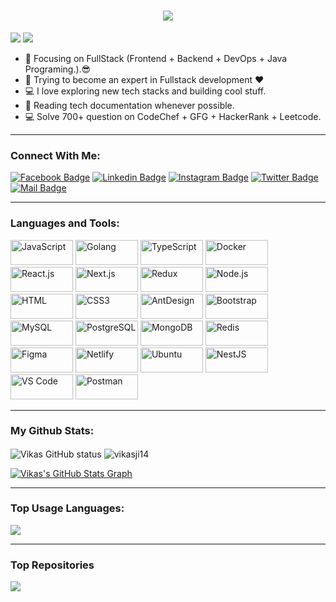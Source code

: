 <h1 align="center">
  <a href="https://vikasji.netlify.app/">
    <img src="https://readme-typing-svg.herokuapp.com/?lines=Hello,+There!+👋;I'am+Vikas+Kumar..;Nice+to+meet+you!&center=true&size=30">
  </a>
  
</h1>

![](https://komarev.com/ghpvc/?username=vikasji14&color=brightgreen)
     <img src="https://visitor-badge.laobi.icu/badge?page_id=vikasji14.vikasji14" />


- 🔭 Focusing on FullStack (Frontend + Backend + DevOps + Java Programing.).😎
- 🌱 Trying to become an expert in Fullstack development ❤
- 💻 I love exploring new tech stacks and building cool stuff.
- 📰 Reading tech documentation whenever possible.
- 💻 Solve 700+ question on CodeChef + GFG + HackerRank + Leetcode.

---

### Connect With Me:

[![Facebook Badge](https://img.shields.io/badge/Facebook-1877F2?style=for-the-badge&logo=facebook&logoColor=white)](https://facebook.com)
[![Linkedin Badge](https://img.shields.io/badge/LinkedIn-0077B5?style=for-the-badge&logo=linkedin&logoColor=white)](https://www.linkedin.com/in/vikasji14/)
[![Instagram Badge](https://img.shields.io/badge/Instagram-E4405F?style=for-the-badge&logo=instagram&logoColor=white)](https://instagram.com/vikasvikas.it)
[![Twitter Badge](https://img.shields.io/badge/Twitter-1DA1F2?style=for-the-badge&logo=twitter&logoColor=white)](https://twitter.com/)
[![Mail Badge](https://img.shields.io/badge/Gmail-D14836?style=for-the-badge&logo=gmail&logoColor=white)](mailto:vikasdbg453@gmail.com)

---

### Languages and Tools:
<img src="https://img.shields.io/badge/JavaScript-F7DF1E?style=flat-square&logo=javascript&logoColor=black" alt="JavaScript" width="100" height="40">
<img src="https://img.shields.io/badge/Golang-F7F7F7?style=flat-square&logo=go&logoColor=00A7D0" alt="Golang" width="100" height="40">
<img src="https://img.shields.io/badge/TypeScript-007ACC?style=flat-square&logo=typescript&logoColor=white" alt="TypeScript" width="100" height="40">
<img src="https://img.shields.io/badge/Docker-0CC1F3?style=flat-square&logo=docker&logoColor=white" alt="Docker" width="100" height="40">
<img src="https://img.shields.io/badge/React.js-0081CB?style=flat-square&logo=react&logoColor=61DAFB" alt="React.js" width="100" height="40">
<img src="https://img.shields.io/badge/Next.js-f7f7f7?style=flastic&logo=Next.js&logoColor=000000" alt="Next.js" width="100" height="40">
<img src="https://img.shields.io/badge/Redux-black?style=flastic&logo=Redux&logoColor=764ABC" alt="Redux" width="100" height="40">
<img src="https://img.shields.io/badge/Node.js-43853D?style=flat-square&logo=node.js&logoColor=white" alt="Node.js" width="100" height="40">
<img src="https://img.shields.io/badge/HTML5-E34F26?style=flat-square&logo=html5&logoColor=white" alt="HTML" width="100" height="40">
<img src="https://img.shields.io/badge/CSS3-1572B6?style=flat-square&logo=css3&logoColor=white" alt="CSS3" width="100" height="40">
<img src="https://img.shields.io/badge/AntDesign-f7f7f7?style=flastic&logo=AntDesign&logoColor=0170FE" alt="AntDesign" width="100" height="40">
<img src="https://img.shields.io/badge/Bootstrap-563D7C?style=flat-square&logo=bootstrap&logoColor=white" alt="Bootstrap" width="100" height="40">
<img src="https://img.shields.io/badge/MySQL-005C84?style=flat-square&logo=mysql&logoColor=white" alt="MySQL" width="100" height="40">
<img src="https://img.shields.io/badge/PostgreSQL-31658D?style=flastic&logo=PostgreSQL&logoColor=white" alt="PostgreSQL" width="100" height="40">
<img src="https://img.shields.io/badge/MongoDB-F7F7F7?style=flat-square&logo=mongodb&logoColor=49A248" alt="MongoDB" width="100" height="40">
<img src="https://img.shields.io/badge/redis-%23DD0031.svg?&style=flat-square&logo=redis&logoColor=white" alt="Redis" width="100" height="40">
<img src="https://img.shields.io/badge/Figma-f7f7f7?style=flastic&logo=Figma&logoColor=F24E1E" alt="Figma" width="100" height="40">
<img src="https://img.shields.io/badge/Netlify-00C7B7?style=flat-square&logo=netlify&logoColor=white" alt="Netlify" width="100" height="40">
<img src="https://img.shields.io/badge/Ubuntu-E05924?style=flat-square&logo=ubuntu&logoColor=black" alt="Ubuntu" width="100" height="40">
<img src="https://img.shields.io/badge/Nestjs-000000?style=flat-square&logo=nestjs&logoColor=D9224D" alt="NestJS" width="100" height="40">
<img src="https://img.shields.io/badge/VisualStudio-2C2B30?style=flastic&logo=VisualStudioCode&logoColor=007ACC" alt="VS Code" width="100" height="40">
<img src="https://img.shields.io/badge/Postman-f7f7f7?style=flastic&logo=Postman&logoColor=FF6C37" alt="Postman" width="100" height="40">


---

### My Github Stats:

<p>
  <img align="center" src="https://github-readme-stats.vercel.app/api?username=vikasji14&show_icons=true&include_all_commits=true&theme=algolia&hide_border=true" alt="Vikas GitHub status" />
  <img align="center" src="https://github-readme-streak-stats.herokuapp.com/?user=vikasji14&theme=algolia" alt="vikasji14" />
</p>


<a align="center" href="https://github.com/vikasji14/gihubinfovikas">
  <img align="center" src="https://github-profile-summary-cards.vercel.app/api/cards/profile-details?username=vikasji14&theme=radical&hide_border=true)](https://github.com/vikasji14" alt="Vikas's GitHub Stats Graph"/>
</a>

---

### Top Usage Languages:

<a align="center" href="https://github.com/vikasji14/vikasji14">
  <img align="center" src="https://github-readme-stats.vercel.app/api/top-langs/?username=vikasji14&hide=less&title_color=d13979&text_color=c9cacc&icon_color=2bbc8a&bg_color=1d1f21&langs_count=20" />
</a>

---




### Top Repositories


<a href="https://github.com/vikasji14/">
  <img align="center" src="https://github-readme-stats.vercel.app/api/pin/?username=vikasji14&repo=developer-portfolio&theme=algolia" />
</a>




